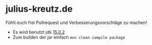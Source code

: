 # julius-kreutz.de
Fühlt euch frei Pullrequest und Verbesserungsvorschläge zu machen!

- Es wird benutzt jdk [15.0.2](https://www.oracle.com/java/technologies/javase-jdk15-downloads.html)
- Zum builden der jar einfach `mvn clean compile package`
